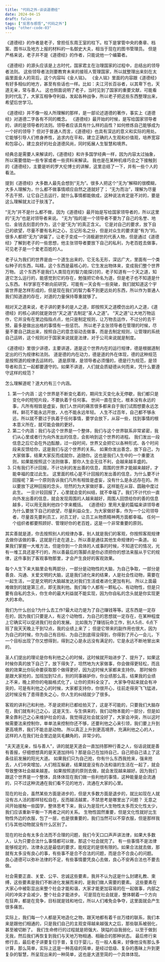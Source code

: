 ```yaml
---
title: "代码之外-谈谈道德经"
date: 2024-04-15
draft: false
tags: ["反思与感悟","代码之外"]
slug: "other-code-03"
---
```


《道德经》的作者是老子，曾担任东周王室的柱下。柱下是掌管中央的奏章、档案、图书以及地方上报的材料的一名御史大夫，相当于现在的图书管理员。
但是严格来说，老子并不是《道德经》的作者，只能说他一个编纂者。

《道德经》的源头应该是上古时代，国家君主在治理国家的过程中，总结出的领导者法则。
这些领导者法则要教育未来的接班人管理国家，所以就整理出来刻在太庙里面金人的背后，这个内容叫《金人铭》。
《金人铭》里面的内容跟《道德经》有好多相似的地方，甚至有些话也一样。比如：夫江河长百谷者，以其卑下也，天道无亲，常与善人。
这也侧面说明了老子，当时见到了国家的重要文献，可能看到时代乱了，大家互相争夺利益，发起各种战争，所以老子把这些东西整理出来，希望后世学习。

《道德经》并不像一般人所理解的那样，是一部论述道德的著作，事实上《道德经》对道德二字各有不同的概念。
《道德经》最开始的时候，是写给国家领导者的，讲的是领导者的法则。领导者应该具有什么样的品性？如何修炼自己能够成为一个好的领导？
但对于普通人而言，《道德经》也具有深远的意义和实际的用处。
它能够引导人们修身养性，追求内在平和，建立正确的人生观和价值观，培养宽容和包容心，建立良好的社会道德风尚，同时拓展人生智慧和境界。

经典总是需要人来解读的，《道德经》和许多国学经典一样，因为内容太过抽象，所以需要借助一些专家或者一些资料来解读。
我也是在某种机缘巧合之下接触到的《道德经》，主要是听的罗大伦博士的讲解，这里总结了一下，并有一些个人的看法。

提到《道德经》大多数人最先会想到“无为”。很多人把这个“无为”解释的很模糊，大多人理解为，什么都不做事情顺应自然之道就好了；
“无为而治”，理解为尽量不去干预，让它自己去运行，就什么事情都能做成，这种说法肯定是不对的，要是这么理解就太过于肤浅了。

“无为”并不是什么都不做，因为《道德经》最开始是写给国家领导者的，所以这里的“无为”也是对领导者来说。
“无为”指的是一个领导者不要为了自己的名誉、地位、金钱去刻意的作为，这个是“无为”的真正含义。
它是对自己的要求，放下自己的欲望，尽量不要有名利之心，忘记形名之分，但是对众生的要求是“有为”的。
很多人都把“无为”讲偏了，让老子变成一个消极避世的代表人物，但是通过《道德经》了解到老子的一些思想，他主张领导者要放下自己的私利，为老百姓去做事，可见老子是一个爱老百姓的人。

老子认为我们的世界是由一个道生出来的，它无名无形，深远广大，里面有一个类似种子的东西，叫精，这个东西是最核心的，它生发出物体来，变成我们整个世界万物。
这个东西不是我们人类现在的智力能探讨的，老子知道有一个天之道，知道它怎么运行的，能感觉到它的存在，勉强把它命名为道，但是老子也不知道是什么东西。
科学家在不断向前研究，可能有一天会有一些突破，我们就知道这个宇宙世界是怎样形成的，但是现在我们的智力看不到更远处的东西，所以作为普通人我们知道道的存在，对道的力量保持尊重就够了。

相对天之道来说，老子讲的更多的是人之道，即按照天之道模仿出的人之道，《道德经》的核心讲的就是效仿“天之道”去制定“圣人之道”。
“天之道”让大地万物运作，它并没有在里边指指点点，他只是制定规则，让万物去运作，不过分的去干预，最多是做出出格的事情有一些惩罚。
所以老子主张领导者在管理的时候，尽量不要自己跳出来，按照自己的意念驱动去做事，而是去制定规则，让管理的系统自己运转，这个规则对于国家来说就是法律，对于公司来说就是制度。

《道德经》里很少讲德，主要讲道，道是这个世界内在的运行规律，德是根据道制定出的行为规律和法则。
道是德的内在动力，德是道的外在体现，德的这种规范是按照道的规律去运转的。
道是原理，是领导者必须懂的，德是行为规范，是领导者和员工一起都要遵守的。如果不讲道，人们就会质疑德从何而来，凭什么要遵守这样的规范？

怎么理解道呢？道大约有三个内涵。
1. 第一个内涵：这个世界是不断变化着的，期间生灭变化永无停歇，我们都只是变化中的短短片段，不要执着于任何事。
世间一直在变化，根本没有永远的事，凡所有相皆是虚妄，我们人世间的痛苦很多都来自于我们试图想要永远怎样。鲜花不能永远开放，人也不能永远年轻。
人生不过百年，自己都不够永远，所以就不要过于执着于任何事情，要学会放下，从容一些，找到事情的根本意义所在，就可能会做的更好。
2. 第二个内涵：我们与这个世界是一个整体，我们与这个世界联系非常紧密，我们从心里或者行为向外发出的信息，会影响到这个世界的进程。
我们发出一段信息之后它会在外边酝酿，过一段时间，世界又会把它以各种形式、各个时间段来反馈给你，这是我们与这个世界的关系。
如果你发出善念，放下自己，为大家做事，结果大家反而成就你，追随你。这也是我们人生中的一个重要法则，如果能按照这个法则做事，那你人生会无往不利，会越来越丰盛的。
3. 只有我们不计回报，不计功利的发出善的信息，周围的世界才能越来越好，才能幸福的度过此生。
这里面的核心是不计回报的发出善的信息，为什么要不计回报呢？第一个原则告诉我们凡所有相皆是虚妄，没有什么是永远存在的。所以要放下这种回报的念头，坦然的为大家做好事，这样能在从容、圆融中度过此生。
一旦计较回报了，心里就会变的纠结，就不幸福了。我们不计代价一直向外发出善的信息，就会发现周围的人越来越好，周围人回馈给你的善的信息越多，可以用无我利他四个字来概括。
《道德经》里用大量的篇幅来讲领导者为什么要放下自己的欲望，尽量利益众生，为大家做好事，作为一个公司领导者，尽量首先要利员工，对员工好，让员工从物质精神两方面都幸福。
任何一个组织者都要照顾好、管理好你的老百姓，这是一个非常重要的原则。

其实善就是道，你去按照别人的规律办事，别人就是我们的客观，你按照客观规律去做你该做的事，这就是行走在道上，所以善是通往其他生命规律的一条道。
如果我们掌握一大堆方法，但是你到一个具体的人或事的时候，不知道它的情况，光有一堆工具还是不行的，所以善最后的落脚点是你必须把你的想法来服从于它的规律，这件事到了客观事物那里，才会产生良好的客观效果。

每个人生下来大脑里会有两部分，一部分是动物性的大脑，为自己争取，一部分是善良、沟通、关爱文明的大脑，这是我们进化来的结果，人是社会性动物，需要在一起生活，一定是文明的大脑越发达对我们生活或者进化更加有利。
所以上面最难做到的就是第三点，即无我利他。我们每个人都有一颗私心、有动物性，但是只要有自私的念头，你生命的最大利益就不能实现，因为你自私的念头就是你实现更大的本命。

我们为什么创业?为什么去工作?最大动力是为了自己赚钱等等。这东西是一定存在的，因为我们只要是人，有这个动物性，为自己的思想就一定存在，在某种程度上它确实可以促进我们社会的发展。
比如我为了赚钱玩命工作，别人5点、6点下班了我天天晚上干到12点，我的业绩上来了；
但是它带来的副作用也很大，因为为自己的时候，你为自己有目标、为自己到底得没得到，你得到了开心一会儿，下一个目标出现了你又想得到，得到之心是永远没有满足的，它是永远不断地冒出来的。

圣人们提出的理论是你有利他之心的时候，这时候就开始进步了、提升了，如果这时候你真的放下自己了，放下得失了，坦然地为大家做事，你会做得更轻松，而且做的效果比你玩命要获取那个做得更好，因为这时候大家都来支持你。
那时候你是跟大家抢的，加班加到12点，别的同事嫉妒你，你业绩那么高，结果我的业绩上不来，晚上把你的电脑格式化了，让你的资料全没了。
大家争夺起来就会有冲突的，可是有利他之心的时候，大家都支持你，你很开心，往前走得突飞飞猛进，这时候没有了患得患失之心，你人生的纠结就少了很多。

客观的讲利己和利他，不是说把利已都给拍灭了，这是不可能的，只要我们大脑存在，我们就有利己之心，这是天生、与生俱来的，我们动物本能的一部分，但是如果全靠利己之心来维护社会的话，我觉得这社会就没好了，大家会冲突，所以这时候需要法来控制你，单单法来控制你还不够，还要利他之心来引领，我们要上升到更高境界，我们不能总是动物。
所以真正上升到更高境界，充满利他之心的人，这样的人在我们社会里边是凤毛麟角的，非常少的。

"夫天道无亲，恒与善人"，讲的就是天道会一直加持那种行善之人，俗话说就是善有善报，仔细想想真的是天道加持吗？那是自己在加持自己，自己把自己请上了这条往前发展的阳光大道。
如果我们只为自己抢，你有什么东西我抢来，强来抢去，人们冲突增加，人们相互躲避，结果就是没有办法和谐的生活在一起了，就会导致整体社会越来越差。
如果按照道的原则去做，就会发现越来越好。因为我们跟这个世界是一个整体，具体体现在我们做一些利他的事情，这种能量是会流通的，只不过这种流通在我们看不见的地方，流通在大家的心里。

现在的社会，虽然某些方面是进步的，但是大多数方面是退步的，就比如现在人就没有古人活的那样轻松自在，反而越活越累，不禁思考是哪里出了问题？
无意之间开始接触一些国学，整体思考下来，我认为是现代人生物性太多而文化性太少，我们应该重新平衡一下两者之间的关系。
生物性固然重要，但是文化性就好比生物性外边的衣服，包了一层，也是很重要的，我们当然可以不穿衣服，但是那样我们与其他动物就没有什么区别了。

现在的社会有太多合法而不合理的问题，我们今天口口声声讲法律，如果大多数人，认为只要合法什么事情都可以做，那这个社会就完了。
有一些事情不是法律能够规定的，法律永远是最低的要求，能规定的是很有限的。如果合法就去做，那就有太多没有良心的事，有些事不是合不合法的问题，而是合不合良心的问题。
良心道德可以弥补法律的不足，有些事情要凭良心去做，良心不安再合法也不要去做。

社会需要正直、关爱、公平、忠诚这些要素，我并不认为这是什么封建礼教、束缚，这些要素是我们不断进化发展而来的，是我们做人需要的要素。
这些要素在大家心中被彰显出来整个社会才能和谐，大家才能更加容易的在一起做事，内部之间的冲突才会减少，整个社会才能进步。
可是现在社会就是，整体朝着一个方向在狂奔，都是在竞争，目标就是钱和地位，所以人们难免会争夺，这里面就会产生很多痛苦。

实际上，我们每一个人都是天地造化之物，跟天地都有着千丝万缕的联系，我们本来是跟他们相通的，只是我们自己的主观变得越来越强大之后，那些联系被弱化，甚至被切断了。
我们生命修行的过程就是把强大、狭隘的自我弱化，以至于做到无我，然后我们再恢复到我们与天地万物相通、相融合的那种状态。
最后修行来修行去，最后老子讲要复归于普，复归于婴儿，在一般人看来，好像他没有那么多计算，那么简单，实际上这是一种高级的简单，是经过低级、复杂的愚昧上升到更复杂的智慧，所呈现出来的一种简单，这也是大道至简的一个具体体现。
